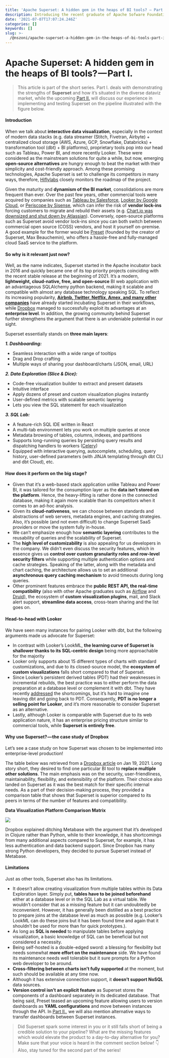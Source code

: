 ```yaml
---
title: 'Apache Superset: A hidden gem in the heaps of BI tools? — Part I.'
description: Introducing the recent graduate of Apache Sofware Foundation
date: '2021-07-07T17:07:24.246Z'
categories: []
keywords: []
slug: >-
  /@nszoni/apache-superset-a-hidden-gem-in-the-heaps-of-bi-tools-part-i-1994c4430a35
---
```


# Apache Superset: A hidden gem in the heaps of BI tools? — Part I.

> This article is part of the short series. Part I. deals with demonstrating the strengths of **Superset** and how it’s situated in the diverse dataviz market, while the upcoming [Part II.](https://nszoni.github.io/apache-superset-a-hidden-gem-in-the-heaps-of-bi-tools-part-ii-e1a1f1657308) will discuss our experience in implementing and testing Superset on the pipeline illustrated with the figure below.

#### **Introduction**

When we talk about **interactive data visualization**, especially in the context of modern data stacks (e.g. data streamer (Stitch, Fivetran, Airbyte) + centralized cloud storage (AWS, Azure, GCP, Snowflake, Databricks) + transformation tool (dbt) + BI platforms), proprietary tools pop into our head such as Tableau, Power BI, and more recently Looker. These were considered as the mainstream solutions for quite a while, but now, emerging **open-source alternatives** are hungry enough to beat the market with their simplicity and cost-friendly approach. Among these promising technologies, Apache Superset is set to challenge its competitors in many ways, therefore, [Hiflylabs](https://www.hiflylabs.hu/english.html) closely monitors the roadmap of the project.

Given the maturity and **dynamism of the BI market**, consolidations are more frequent than ever. Over the past few years, other commercial tools were acquired by companies such as [Tableau by Salesforce](https://www.tableau.com/about/press-releases/2019/salesforce-completes-acquisition-tableau), [Looker by Google Cloud](https://looker.com/blog/google-closes-looker-acquisition), or [Periscope by Sisense](https://www.sisense.com/blog/sisense-and-periscope-data-merge-2/), which can infer the risk of **vendor lock-ins** forcing customers to migrate and rebuild their assets (e.g. [Chart.io was downsized and shut down by Atlassian](https://chartio.com/blog/atlassian/)). Conversely, open-source platforms such as Superset avoid vendor lock-ins since you can both switch between commercial open source (COSS) vendors, and host it yourself on-premise. A good example for the former would be [Preset](https://preset.io/) (founded by the creator of Superset, Max Beauchemin), who offers a hassle-free and fully-managed cloud SaaS service to the platform.

#### **So why is it relevant just now?**

Well, as the name indicates, Superset started in the Apache incubator back in 2016 and quickly became one of its top priority projects coinciding with the recent stable release at the beginning of 2021. It’s a modern, **lightweight, cloud-native, free, and open-source** BI web application with an advantageous SQLAlchemy python backend, making it scalable and compatible with almost any database technology speaking SQL. To reflect its increasing popularity, [**Airbnb, Twitter, Netflix, Amex, and many other companies**](https://github.com/apache/superset/blob/master/RESOURCES/INTHEWILD.md) have already started incubating Superset in their workflows, while [Dropbox](https://dropbox.tech/application/why-we-chose-apache-superset-as-our-data-exploration-platform) managed to successfully exploit its advantages at an **enterprise level**. In addition, the growing community behind Superset further strengthens the argument that there is an undeniable potential in our sight.

Superset essentially stands on **three main layers**:

**_1\. Dashboarding:_**

*   Seamless interaction with a wide range of tooltips
*   Drag and Drop crafting
*   Multiple ways of sharing your dashboard/charts (JSON, email, URL)

**_2\. Data Exploration (Slice & Dice):_**

*   Code-free visualization builder to extract and present datasets
*   Intuitive interface
*   Apply dozens of preset and custom visualization plugins instantly
*   User-defined metrics with scalable semantic layering
*   Lets you view the SQL statement for each visualization

**_3\. SQL Lab:_**

*   A feature-rich SQL IDE written in React
*   A multi-tab environment lets you work on multiple queries at once
*   Metadata browsing of tables, columns, indexes, and partitions
*   Supports long-running queries by persisting query results and dispatching handlers to workers ([Celery](https://docs.celeryproject.org/en/stable/index.html))
*   Equipped with interactive querying, autocomplete, scheduling, query history, user-defined parameters (with JINJA templating through dbt CLI and dbt Cloud), etc.

#### **How does it perform on the big stage?**

*   Given that it’s a web-based stack application unlike Tableau and Power BI, it was tailored for the consumption layer as the **data isn’t stored on the platform**. Hence, the heavy-lifting is rather done in the connected database, making it again more scalable than its competitors when it comes to an ad-hoc analysis.
*   Given its **cloud-nativeness**, we can choose between standards and abstractions of web servers, metadata engines, and caching strategies. Also, it’s possible (and not even difficult) to change Superset SaaS providers or move the system fully in-house.
*   We can’t emphasize enough how **semantic layering** contributes to the reusability of queries and the scalability of Superset.
*   The **high level of customizability** is also appealing for us developers in the company. We didn’t even discuss the security features, which in essence gives us **control over custom granularity roles and row-level security filters** while supporting multiple authentication options and cache strategies. Speaking of the latter, along with the metadata and chart caching, the architecture allows us to set an additional **asynchronous query caching mechanism** to avoid timeouts during long queries.
*   Other prominent features embrace the **public REST API, the real-time compatibility** (also with other Apache graduates such as [Airflow](https://airflow.apache.org/) and [Druid](https://druid.apache.org/)), the ecosystem of **custom visualization plugins**, mail, and Slack alert support, **streamline data access**, cross-team sharing and the list goes on.

#### **Head-to-head with Looker**

We have seen many instances for pairing Looker with dbt, but the following arguments made us advocate for Superset:

*   In contrast with Looker’s LookML, **the learning curve of Superset is shallower thanks to its SQL-centric design** being more approachable for the majority
*   Looker only supports about 15 different types of charts with standard customizations, and due to its closed-source model, the **ecosystem of custom visualizations** falls short compared to that of Superset.
*   Since Looker’s persistent derived tables (PDT) had their weaknesses in incremental rebuilds, the best practice was to either perform the data preparation at a database level or complement it with dbt. They have recently [addressed](https://looker.com/blog/incremental-pdts?utm_term=world&utm_content=buffer92ad3&utm_medium=social&utm_source=linkedin.com&utm_campaign=buffer) the shortcomings, but it’s hard to imagine one leaving dbt and going back to PDT. Consequently, **PDT is no longer a selling point for Looker**, and it’s more reasonable to consider Superset as an alternative.
*   Lastly, although Looker is comparable with Superset due to its web application nature, it has an enterprise pricing structure similar to commercial tools, while **Superset is entirely free**.

#### **Why use Superset? — the case study of Dropbox**

Let’s see a case study on how Superset was chosen to be implemented into enterprise-level production!

The table below was retrieved from a [Dropbox article](https://dropbox.tech/application/why-we-chose-apache-superset-as-our-data-exploration-platform) on Jan 19, 2021. Long story short, they desired to find one particular BI tool to **replace multiple other solutions**. The main emphasis was on the security, user-friendliness, maintainability, flexibility, and extensibility of the platform. Their choice also landed on Superset as it was the best match for their specific internal needs. As a part of their decision-making process, they provided a comparison table that shows that Superset is superior compared to its peers in terms of the number of features and compatibility.

**Data Visualization Platform Comparison Matrix**

![](/_posts/img/1__Y06raH4fs4VcW8Npl2J6DQ.jpeg)

Dropbox explained ditching Metabase with the argument that it’s developed in Clojure rather than Python, while to their knowledge, it has shortcomings from many additional aspects compared to Superset, for example, it has less authentication and data backend support. Since Dropbox has many strong Python developers, they decided to pursue Superset instead of Metabase.

#### **Limitations**

Just as other tools, Superset also has its limitations.

*   It doesn’t allow creating visualization from multiple tables within its Data Exploration layer. Simply put, **tables have to be joined beforehand** either at a database level or in the SQL Lab as a virtual table. We wouldn’t consider that as a missing feature but it can undoubtedly be inconvenient. However, it has generally been distilled as a best practice to prepare joins at the database level as much as possible (e.g. Looker’s LookML can do these joins but it has been found time and again that it shouldn’t be used for more than for quick prototypes.).
*   As long as **SQL is needed** to manipulate tables before applying visualization, a basic knowledge of SQL can be beneficial but not considered a necessity.
*   Being self-hosted is a double-edged sword: a blessing for flexibility but needs somewhat **more effort on the maintenance** side. We have found its maintenance needs well tolerable but it sure prompts for a Python web developer to be around.
*   **Cross-filtering between charts isn’t fully supported** at the moment, but such should be available at any time now.
*   Although it has extensive connection support, it **doesn’t support NoSQL** data sources.
*   **Version control isn’t an explicit feature** as Superset stores the components of a dashboard separately in its dedicated database. That being said, Preset teased an upcoming feature allowing users to version dashboards as **YAML configurations** and move between instances through the API. In [Part II.](https://nszoni.github.io/apache-superset-a-hidden-gem-in-the-heaps-of-bi-tools-part-ii-e1a1f1657308), we will also mention alternative ways to transfer dashboards between Superset instances.

> Did Superset spark some interest in you or it still falls short of being a credible solution to your pipeline? What are the missing features which would elevate the product to a day-to-day alternative for you? Make sure that your voice is heard in the comment section below! 👇 Also, stay tuned for the second part of the series!